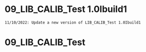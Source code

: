 # 09_LIB_CALIB_Test 1.0Ibuild1
	11/10/2022: Update a new version of LIB_CALIB_Test 1.0Ibuild1

# 09_LIB_CALIB_Test
